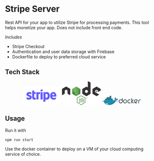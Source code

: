 # Stripe Server
Rest API for your app to utilize Stripe for processing payments. This tool helps monetize your app.  Does not include front end code.

*Includes* 

- Stripe Checkout
- Authentication and user data storage with Firebase
- Dockerfile to deploy to preferred cloud service


## Tech Stack
<p align="center">
    <img src="assets/640px-Stripe_Logo,_revised_2016.svg.png" height=61 width=128>
    <img src="assets/640px-Node.js_logo.svg.png" height=78 width=128>
    <img src="assets/640px-Docker_(container_engine)_logo.svg.png" height=30 width=128>
</p>


## Usage
Run it with
```
npm run start
```
Use the docker container to deploy on a VM of your cloud computing service of choice.
